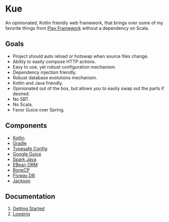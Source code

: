 # Kue
An opinionated, Kotlin friendly web framework, that brings over some of my favorite things from [Play Framework](https://www.playframework.com/) without a dependency on Scala.

## Goals
* Project should auto reload or hotswap when source files change.
* Ability to easily compose HTTP actions.
* Easy to use, yet robust configuration mechanism.
* Dependency injection friendly.
* Robust database evolutions mechanism.
* Kotlin and Java friendly.
* Opinionated out of the box, but allows you to easily swap out the parts if desired.
* No SBT.
* No Scala.
* Favor Guice over Spring.

## Components
* [Kotlin](http://kotlinlang.org/)
* [Gradle](https://gradle.org/)
* [Typesafe Config](https://github.com/typesafehub/config)
* [Google Guice](https://github.com/google/guice)
* [Spark Java](http://sparkjava.com/)
* [EBean ORM](http://ebean-orm.github.io/)
* [BoneCP](http://www.jolbox.com/)
* [Flyway DB](https://flywaydb.org)
* [Jackson](https://github.com/FasterXML/jackson)

## Documentation
1. [Getting Started](docs/getting-started.md)
2. [Logging](docs/logging.md)
